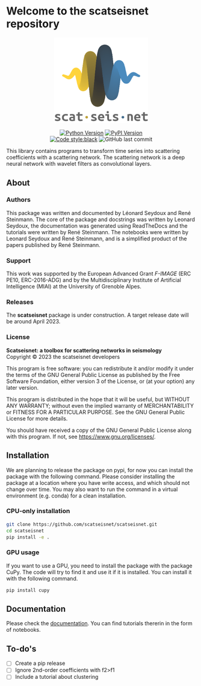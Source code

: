 # Welcome to the __scatseisnet__ repository

<div align=center>

<img src=docs/source/_static/logo_scatseisnet.png width=250px/>

[![Python Version](https://img.shields.io/pypi/pyversions/covseisnet)](https://pypi.org/project/covseisnet/)
[![PyPI Version](https://img.shields.io/pypi/v/covseisnet.svg)](https://pypi.org/project/covseisnet/)\
[![Code style:black](https://img.shields.io/badge/code%20style-black-000000.svg)](https://github.com/psf/black)
![GitHub last commit](https://img.shields.io/github/last-commit/scatseisnet/scatseisnet)

</div>

This library contains programs to transform time series into scattering
coefficients with a scattering network. The scattering network is a deep
neural network with wavelet filters as convolutional layers.

## About

### Authors

This package was written and documented by Léonard Seydoux and René Steinmann.
The core of the package and docstrings was written by Leonard Seydoux, the
documentation was generated using ReadTheDocs and the tutorials were written
by René Steinmann. The notebooks were written by Leonard Seydoux and René
Steinmann, and is a simplified product of the papers published by René
Steinmann.

### Support

This work was supported by the European Advanced Grant _F-IMAGE_ (ERC PE10,
ERC-2016-ADG) and by the Multidisciplinary Institute of Artificial Intelligence
(MIAI) at the University of Grenoble Alpes.

### Releases

The __scatseisnet__ package is under construction. A target release date will be
around April 2023.

### License

__Scatseisnet: a toolbox for scattering networks in seismology__\
Copyright ©️ 2023 the scatseisnet developers

This program is free software: you can redistribute it and/or modify
it under the terms of the GNU General Public License as published by
the Free Software Foundation, either version 3 of the License, or
(at your option) any later version.

This program is distributed in the hope that it will be useful,
but WITHOUT ANY WARRANTY; without even the implied warranty of
MERCHANTABILITY or FITNESS FOR A PARTICULAR PURPOSE.  See the
GNU General Public License for more details.

You should have received a copy of the GNU General Public License
along with this program. If not, see <https://www.gnu.org/licenses/>.

## Installation

We are planning to release the package on pypi, for now you can install the
package with the following command. Please consider installing the package at a
location where you have write access, and which should not change over time.
You may also want to run the command in a virtual environment (e.g. conda) for a
clean installation.

### CPU-only installation

```bash
git clone https://github.com/scatseisnet/scatseisnet.git 
cd scatseisnet
pip install -e .
```

### GPU usage

If you want to use a GPU, you need to install the package with the package CuPy.
The code will try to find it and use it if it is installed. You can install it
with the following command.

```bash
pip install cupy
```

## Documentation

Please check the [documentation](https://scatseisnet.readthedocs.io/en/latest/). You can find tutorials thererin in the form of notebooks.

## To-do's

- [ ] Create a pip release
- [ ] Ignore 2nd-order coefficients with f2>f1
- [ ] Include a tutorial about clustering
